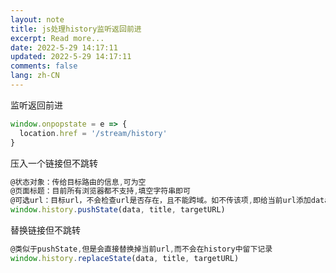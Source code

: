 ```yaml
---
layout: note
title: js处理history监听返回前进
excerpt: Read more...
date: 2022-5-29 14:17:11
updated: 2022-5-29 14:17:11
comments: false
lang: zh-CN
---
```


监听返回前进

```js
window.onpopstate = e => {
  location.href = '/stream/history'
}
```

压入一个链接但不跳转

```js
@状态对象：传给目标路由的信息,可为空
@页面标题：目前所有浏览器都不支持,填空字符串即可
@可选url：目标url，不会检查url是否存在，且不能跨域。如不传该项,即给当前url添加data
window.history.pushState(data, title, targetURL)
```

替换链接但不跳转

```js
@类似于pushState,但是会直接替换掉当前url,而不会在history中留下记录
window.history.replaceState(data, title, targetURL)
```
  